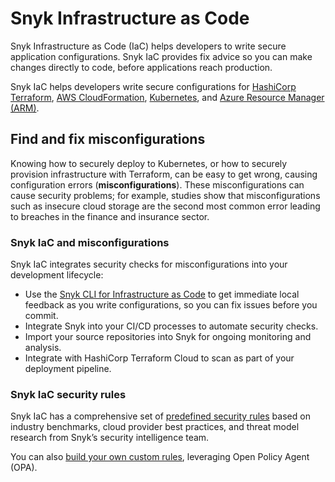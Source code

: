 # Snyk Infrastructure as Code

Snyk Infrastructure as Code (IaC) helps developers to write secure application configurations. Snyk IaC provides fix advice so you can make changes directly to code, before applications reach production.

Snyk IaC helps developers write secure configurations for [HashiCorp Terraform](scan-terraform-files/), [AWS CloudFormation](scan-cloudformation-files/), [Kubernetes](scan-kubernetes-configuration-files/), and [Azure Resource Manager (ARM)](scan-arm-configuration-files.md).

## Find and fix misconfigurations

Knowing how to securely deploy to Kubernetes, or how to securely provision infrastructure with Terraform, can be easy to get wrong, causing configuration errors (**misconfigurations**). These misconfigurations can cause security problems; for example, studies show that misconfigurations such as insecure cloud storage are the second most common error leading to breaches in the finance and insurance sector.

### Snyk IaC and misconfigurations

Snyk IaC integrates security checks for misconfigurations into your development lifecycle:

* Use the [Snyk CLI for Infrastructure as Code](snyk-cli-for-infrastructure-as-code/) to get immediate local feedback as you write configurations, so you can fix issues before you commit.
* Integrate Snyk into your CI/CD processes to automate security checks.
* Import your source repositories into Snyk for ongoing monitoring and analysis.
* Integrate with HashiCorp Terraform Cloud to scan as part of your deployment pipeline.

### Snyk IaC security rules

Snyk IaC has a comprehensive set of [predefined security rules](https://snyk.io/security-rules) based on industry benchmarks, cloud provider best practices, and threat model research from Snyk’s security intelligence team.

You can also [build your own custom rules](custom-rules/), leveraging Open Policy Agent (OPA).
